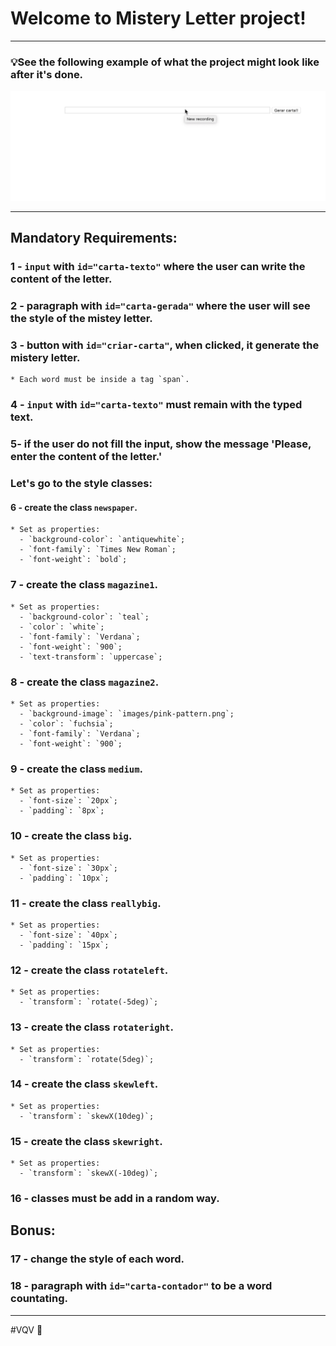 # Welcome to Mistery Letter project!

---

### 💡See the following example of what the project might look like after it's done.

![](mistery-letter-example.gif)

---

## Mandatory Requirements:

### 1 - `input` with `id="carta-texto"` where the user can write the content of the letter.

### 2 - paragraph with `id="carta-gerada"` where the user will see the style of the mistey letter.

### 3 - button with `id="criar-carta"`, when clicked, it generate the mistery letter.

    * Each word must be inside a tag `span`.

### 4 - `input` with `id="carta-texto"` must remain with the typed text.

### 5- if the user do not fill the input, show the message 'Please, enter the content of the letter.'

### Let's go to the style classes:

#### 6 - create the class `newspaper`.
    * Set as properties:
      - `background-color`: `antiquewhite`;
      - `font-family`: `Times New Roman`;
      - `font-weight`: `bold`;

### 7 - create the class `magazine1`.
    * Set as properties:
      - `background-color`: `teal`;
      - `color`: `white`;
      - `font-family`: `Verdana`;
      - `font-weight`: `900`;
      - `text-transform`: `uppercase`;

### 8 - create the class `magazine2`.
    * Set as properties:
      - `background-image`: `images/pink-pattern.png`;
      - `color`: `fuchsia`;
      - `font-family`: `Verdana`;
      - `font-weight`: `900`;

### 9 - create the class `medium`.
    * Set as properties:
      - `font-size`: `20px`;
      - `padding`: `8px`;

### 10 - create the class `big`.
    * Set as properties:
      - `font-size`: `30px`;
      - `padding`: `10px`;

### 11 - create the class `reallybig`.
    * Set as properties:
      - `font-size`: `40px`;
      - `padding`: `15px`;

### 12 - create the class `rotateleft`.
    * Set as properties:
      - `transform`: `rotate(-5deg)`;

### 13 - create the class `rotateright`.
    * Set as properties:
      - `transform`: `rotate(5deg)`;

### 14 - create the class `skewleft`.
    * Set as properties:
      - `transform`: `skewX(10deg)`;

### 15 - create the class `skewright`.
    * Set as properties:
      - `transform`: `skewX(-10deg)`;

### 16 - classes must be add in a random way.

## Bonus:

### 17 - change the style of each word.

### 18 - paragraph with `id="carta-contador"` to be a word countating.

---

#VQV 🚀
